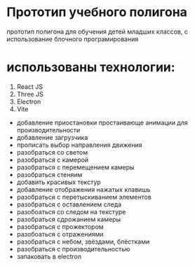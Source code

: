 # Прототип учебного полигона

прототип полигона для обучения детей младших классов, с использование блочного програмирования

# использованы технологии:

1. React JS
2. Three JS
3. Electron
4. Vite

-   добавление приостановки простаивающе анимации для производительности
-   добавление загрузчика
-   прописать выбор направления движения
-   разобраться со светом
-   разобраться с камерой
-   разобраться с перемещением камеры
-   разобраться стеняим
-   добавить красивых текстур
-   добавление отображения нажатых клавишь
-   разобраться с перетыскиванием элементов
-   разобраться с оставлением следа
-   разобоаться со следом на текстуре
-   разобраться сдрожанием камеры
-   разобраться с прожектором
-   разобоаться с отражениями
-   разобраться с небом, звёздами, блёстками
-   разобраться с производительностью
-   запаковать в electron
